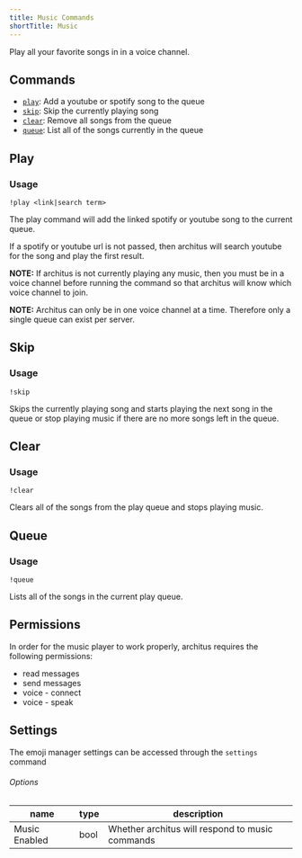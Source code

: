 ```yaml
---
title: Music Commands
shortTitle: Music
---
```


Play all your favorite songs in in a voice channel.

## Commands
- [`play`](./#play): Add a youtube or spotify song to the queue
- [`skip`](./#skip): Skip the currently playing song
- [`clear`](./#clear): Remove all songs from the queue
- [`queue`](./#queue): List all of the songs currently in the queue

## Play

### Usage
```
!play <link|search term>
```

The play command will add the linked spotify or youtube song to the current queue.

If a spotify or youtube url is not passed, then architus will search youtube for the song and play
the first result.

<Alert type="info">

**NOTE:** If architus is not currently playing any music, then you must be in a voice channel before
running the command so that architus will know which voice channel to join.

</Alert>

<Alert type="info">

**NOTE:** Architus can only be in one voice channel at a time. Therefore only a single queue can exist
per server.

</Alert>

## Skip

### Usage
```
!skip
```

Skips the currently playing song and starts playing the next song in the queue or stop playing music
if there are no more songs left in the queue.

## Clear

### Usage
```
!clear
```

Clears all of the songs from the play queue and stops playing music.

## Queue

### Usage
```
!queue
```

Lists all of the songs in the current play queue.

## Permissions
In order for the music player to work properly, architus requires the following permissions:
* read messages
* send messages
* voice - connect
* voice - speak

## Settings

The emoji manager settings can be accessed through the `settings` command

###### Options
| name | type | description |
| ---- | ---- | ----------- |
| Music Enabled | bool | Whether architus will respond to music commands |
